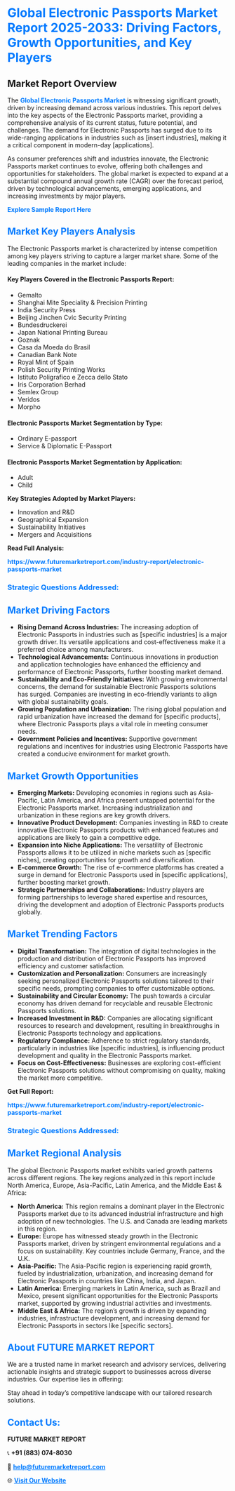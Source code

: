 <h1 style="color: #007BFF;">Global Electronic Passports Market Report 2025-2033: Driving Factors, Growth Opportunities, and Key Players</h1>

<section id="overview">
<h2>Market Report Overview</h2>
<p>The <a href="https://www.futuremarketreport.com/industry-report/electronic-passports-market" style="color: #007BFF; text-decoration: none;"><strong>Global Electronic Passports Market</strong></a> is witnessing significant growth, driven by increasing demand across various industries. This report delves into the key aspects of the Electronic Passports market, providing a comprehensive analysis of its current status, future potential, and challenges. The demand for Electronic Passports has surged due to its wide-ranging applications in industries such as [insert industries], making it a critical component in modern-day [applications].</p>
<p>As consumer preferences shift and industries innovate, the Electronic Passports market continues to evolve, offering both challenges and opportunities for stakeholders. The global market is expected to expand at a substantial compound annual growth rate (CAGR) over the forecast period, driven by technological advancements, emerging applications, and increasing investments by major players.</p>
</section>

<section id="overview">
<p><a href="https://www.futuremarketreport.com/request-sample/reportId=42988" style="color: #007BFF; text-decoration: none;"><strong>Explore Sample Report Here</strong></a></p>
</section>

<section id="key-players">
<h2 style="color: #007BFF;">Market Key Players Analysis</h2>
<p>The Electronic Passports market is characterized by intense competition among key players striving to capture a larger market share. Some of the leading companies in the market include:</p>
<h4>Key Players Covered in the Electronic Passports Report:</h4>
<ul><li>Gemalto</li><li>Shanghai Mite Speciality &amp; Precision Printing</li><li>India Security Press</li><li>Beijing Jinchen Cvic Security Printing</li><li>Bundesdruckerei</li><li>Japan National Printing Bureau</li><li>Goznak</li><li>Casa da Moeda do Brasil</li><li>Canadian Bank Note</li><li>Royal Mint of Spain</li><li>Polish Security Printing Works</li><li>Istituto Poligrafico e Zecca dello Stato</li><li>Iris Corporation Berhad</li><li>Semlex Group</li><li>Veridos</li><li>Morpho</li></ul>
<h4>Electronic Passports Market Segmentation by Type:</h4>
<ul><li>Ordinary E-passport</li><li>Service &amp; Diplomatic E-Passport</li></ul>

<h4>Electronic Passports Market Segmentation by Application:</h4>
<ul><li>Adult</li><li>Child</li></ul>
<p><strong>Key Strategies Adopted by Market Players:</strong></p>
<ul>
<li>Innovation and R&D</li>
<li>Geographical Expansion</li>
<li>Sustainability Initiatives</li>
<li>Mergers and Acquisitions</li>
</ul>
</section>

<section>
<p><strong>Read Full Analysis: </strong></p><a href="https://www.futuremarketreport.com/industry-report/electronic-passports-market" style="color: #007BFF; text-decoration: none;"><strong>https://www.futuremarketreport.com/industry-report/electronic-passports-market</strong></a>
<h3 style="color: #007BFF;">Strategic Questions Addressed:</h3>
</section>

<section id="driving-factors">
<h2 style="color: #007BFF;">Market Driving Factors</h2>
<ul>
<li><strong>Rising Demand Across Industries:</strong> The increasing adoption of Electronic Passports in industries such as [specific industries] is a major growth driver. Its versatile applications and cost-effectiveness make it a preferred choice among manufacturers.</li>
<li><strong>Technological Advancements:</strong> Continuous innovations in production and application technologies have enhanced the efficiency and performance of Electronic Passports, further boosting market demand.</li>
<li><strong>Sustainability and Eco-Friendly Initiatives:</strong> With growing environmental concerns, the demand for sustainable Electronic Passports solutions has surged. Companies are investing in eco-friendly variants to align with global sustainability goals.</li>
<li><strong>Growing Population and Urbanization:</strong> The rising global population and rapid urbanization have increased the demand for [specific products], where Electronic Passports plays a vital role in meeting consumer needs.</li>
<li><strong>Government Policies and Incentives:</strong> Supportive government regulations and incentives for industries using Electronic Passports have created a conducive environment for market growth.</li>
</ul>
</section>

<section id="growth-opportunities">
<h2 style="color: #007BFF;">Market Growth Opportunities</h2>
<ul>
<li><strong>Emerging Markets:</strong> Developing economies in regions such as Asia-Pacific, Latin America, and Africa present untapped potential for the Electronic Passports market. Increasing industrialization and urbanization in these regions are key growth drivers.</li>
<li><strong>Innovative Product Development:</strong> Companies investing in R&D to create innovative Electronic Passports products with enhanced features and applications are likely to gain a competitive edge.</li>
<li><strong>Expansion into Niche Applications:</strong> The versatility of Electronic Passports allows it to be utilized in niche markets such as [specific niches], creating opportunities for growth and diversification.</li>
<li><strong>E-commerce Growth:</strong> The rise of e-commerce platforms has created a surge in demand for Electronic Passports used in [specific applications], further boosting market growth.</li>
<li><strong>Strategic Partnerships and Collaborations:</strong> Industry players are forming partnerships to leverage shared expertise and resources, driving the development and adoption of Electronic Passports products globally.</li>
</ul>
</section>

<section id="trending-factors">
<h2 style="color: #007BFF;">Market Trending Factors</h2>
<ul>
<li><strong>Digital Transformation:</strong> The integration of digital technologies in the production and distribution of Electronic Passports has improved efficiency and customer satisfaction.</li>
<li><strong>Customization and Personalization:</strong> Consumers are increasingly seeking personalized Electronic Passports solutions tailored to their specific needs, prompting companies to offer customizable options.</li>
<li><strong>Sustainability and Circular Economy:</strong> The push towards a circular economy has driven demand for recyclable and reusable Electronic Passports solutions.</li>
<li><strong>Increased Investment in R&D:</strong> Companies are allocating significant resources to research and development, resulting in breakthroughs in Electronic Passports technology and applications.</li>
<li><strong>Regulatory Compliance:</strong> Adherence to strict regulatory standards, particularly in industries like [specific industries], is influencing product development and quality in the Electronic Passports market.</li>
<li><strong>Focus on Cost-Effectiveness:</strong> Businesses are exploring cost-efficient Electronic Passports solutions without compromising on quality, making the market more competitive.</li>
</ul>
</section>

<section>
<p><strong>Get Full Report: </strong></p><a href="https://www.futuremarketreport.com/industry-report/electronic-passports-market" style="color: #007BFF; text-decoration: none;"><strong>https://www.futuremarketreport.com/industry-report/electronic-passports-market</strong></a>
<h3 style="color: #007BFF;">Strategic Questions Addressed:</h3>
</section>


<section id="regional-analysis">
<h2 style="color: #007BFF;">Market Regional Analysis</h2>
<p>The global Electronic Passports market exhibits varied growth patterns across different regions. The key regions analyzed in this report include North America, Europe, Asia-Pacific, Latin America, and the Middle East & Africa:</p>
<ul>
<li><strong>North America:</strong> This region remains a dominant player in the Electronic Passports market due to its advanced industrial infrastructure and high adoption of new technologies. The U.S. and Canada are leading markets in this region.</li>
<li><strong>Europe:</strong> Europe has witnessed steady growth in the Electronic Passports market, driven by stringent environmental regulations and a focus on sustainability. Key countries include Germany, France, and the U.K.</li>
<li><strong>Asia-Pacific:</strong> The Asia-Pacific region is experiencing rapid growth, fueled by industrialization, urbanization, and increasing demand for Electronic Passports in countries like China, India, and Japan.</li>
<li><strong>Latin America:</strong> Emerging markets in Latin America, such as Brazil and Mexico, present significant opportunities for the Electronic Passports market, supported by growing industrial activities and investments.</li>
<li><strong>Middle East & Africa:</strong> The region’s growth is driven by expanding industries, infrastructure development, and increasing demand for Electronic Passports in sectors like [specific sectors].</li>
</ul>
</section>

<footer>
<h2 style="color: #007BFF;">About FUTURE MARKET REPORT</h2>
<p>We are a trusted name in market research and advisory services, delivering actionable insights and strategic support to businesses across diverse industries. Our expertise lies in offering:</p>

<p>Stay ahead in today’s competitive landscape with our tailored research solutions.</p>

<h2 style="color: #007BFF;">Contact Us:</h2>
<p><strong>FUTURE MARKET REPORT</strong></p>
<p>📞 <strong>+91 (883) 074-8030</strong></p>
<p>📧 <strong><a href="mailto:help@futuremarketreport.com" style="color: #007BFF;">help@futuremarketreport.com</a></strong></p>
<p>🌐 <strong><a href="https://www.futuremarketreport.com/" style="color: #007BFF;">Visit Our Website</a></strong></p>
</footer>